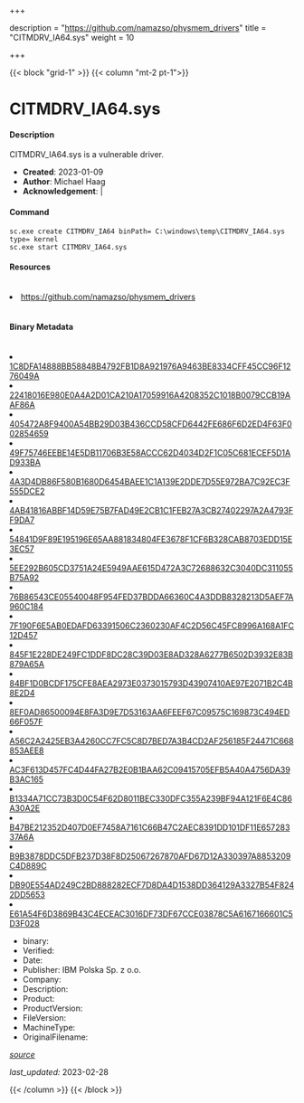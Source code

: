+++

description = "https://github.com/namazso/physmem_drivers"
title = "CITMDRV_IA64.sys"
weight = 10

+++


{{< block "grid-1" >}}
{{< column "mt-2 pt-1">}}


# CITMDRV_IA64.sys

#### Description

CITMDRV_IA64.sys is a vulnerable driver.

- **Created**: 2023-01-09
- **Author**: Michael Haag
- **Acknowledgement**:  | [](https://twitter.com/)

#### Command

```
sc.exe create CITMDRV_IA64 binPath= C:\windows\temp\CITMDRV_IA64.sys type= kernel
sc.exe start CITMDRV_IA64.sys
```

#### Resources
<br>


<li><a href=" https://github.com/namazso/physmem_drivers"> https://github.com/namazso/physmem_drivers</a></li>


<br>


#### Binary Metadata
<br>



<li><a href="https://www.virustotal.com/gui/file/1C8DFA14888BB58848B4792FB1D8A921976A9463BE8334CFF45CC96F1276049A">1C8DFA14888BB58848B4792FB1D8A921976A9463BE8334CFF45CC96F1276049A</a></li>

<li><a href="https://www.virustotal.com/gui/file/22418016E980E0A4A2D01CA210A17059916A4208352C1018B0079CCB19AAF86A">22418016E980E0A4A2D01CA210A17059916A4208352C1018B0079CCB19AAF86A</a></li>

<li><a href="https://www.virustotal.com/gui/file/405472A8F9400A54BB29D03B436CCD58CFD6442FE686F6D2ED4F63F002854659">405472A8F9400A54BB29D03B436CCD58CFD6442FE686F6D2ED4F63F002854659</a></li>

<li><a href="https://www.virustotal.com/gui/file/49F75746EEBE14E5DB11706B3E58ACCC62D4034D2F1C05C681ECEF5D1AD933BA">49F75746EEBE14E5DB11706B3E58ACCC62D4034D2F1C05C681ECEF5D1AD933BA</a></li>

<li><a href="https://www.virustotal.com/gui/file/4A3D4DB86F580B1680D6454BAEE1C1A139E2DDE7D55E972BA7C92EC3F555DCE2">4A3D4DB86F580B1680D6454BAEE1C1A139E2DDE7D55E972BA7C92EC3F555DCE2</a></li>

<li><a href="https://www.virustotal.com/gui/file/4AB41816ABBF14D59E75B7FAD49E2CB1C1FEB27A3CB27402297A2A4793FF9DA7">4AB41816ABBF14D59E75B7FAD49E2CB1C1FEB27A3CB27402297A2A4793FF9DA7</a></li>

<li><a href="https://www.virustotal.com/gui/file/54841D9F89E195196E65AA881834804FE3678F1CF6B328CAB8703EDD15E3EC57">54841D9F89E195196E65AA881834804FE3678F1CF6B328CAB8703EDD15E3EC57</a></li>

<li><a href="https://www.virustotal.com/gui/file/5EE292B605CD3751A24E5949AAE615D472A3C72688632C3040DC311055B75A92">5EE292B605CD3751A24E5949AAE615D472A3C72688632C3040DC311055B75A92</a></li>

<li><a href="https://www.virustotal.com/gui/file/76B86543CE05540048F954FED37BDDA66360C4A3DDB8328213D5AEF7A960C184">76B86543CE05540048F954FED37BDDA66360C4A3DDB8328213D5AEF7A960C184</a></li>

<li><a href="https://www.virustotal.com/gui/file/7F190F6E5AB0EDAFD63391506C2360230AF4C2D56C45FC8996A168A1FC12D457">7F190F6E5AB0EDAFD63391506C2360230AF4C2D56C45FC8996A168A1FC12D457</a></li>

<li><a href="https://www.virustotal.com/gui/file/845F1E228DE249FC1DDF8DC28C39D03E8AD328A6277B6502D3932E83B879A65A">845F1E228DE249FC1DDF8DC28C39D03E8AD328A6277B6502D3932E83B879A65A</a></li>

<li><a href="https://www.virustotal.com/gui/file/84BF1D0BCDF175CFE8AEA2973E0373015793D43907410AE97E2071B2C4B8E2D4">84BF1D0BCDF175CFE8AEA2973E0373015793D43907410AE97E2071B2C4B8E2D4</a></li>

<li><a href="https://www.virustotal.com/gui/file/8EF0AD86500094E8FA3D9E7D53163AA6FEEF67C09575C169873C494ED66F057F">8EF0AD86500094E8FA3D9E7D53163AA6FEEF67C09575C169873C494ED66F057F</a></li>

<li><a href="https://www.virustotal.com/gui/file/A56C2A2425EB3A4260CC7FC5C8D7BED7A3B4CD2AF256185F24471C668853AEE8">A56C2A2425EB3A4260CC7FC5C8D7BED7A3B4CD2AF256185F24471C668853AEE8</a></li>

<li><a href="https://www.virustotal.com/gui/file/AC3F613D457FC4D44FA27B2E0B1BAA62C09415705EFB5A40A4756DA39B3AC165">AC3F613D457FC4D44FA27B2E0B1BAA62C09415705EFB5A40A4756DA39B3AC165</a></li>

<li><a href="https://www.virustotal.com/gui/file/B1334A71CC73B3D0C54F62D8011BEC330DFC355A239BF94A121F6E4C86A30A2E">B1334A71CC73B3D0C54F62D8011BEC330DFC355A239BF94A121F6E4C86A30A2E</a></li>

<li><a href="https://www.virustotal.com/gui/file/B47BE212352D407D0EF7458A7161C66B47C2AEC8391DD101DF11E65728337A6A">B47BE212352D407D0EF7458A7161C66B47C2AEC8391DD101DF11E65728337A6A</a></li>

<li><a href="https://www.virustotal.com/gui/file/B9B3878DDC5DFB237D38F8D25067267870AFD67D12A330397A8853209C4D889C">B9B3878DDC5DFB237D38F8D25067267870AFD67D12A330397A8853209C4D889C</a></li>

<li><a href="https://www.virustotal.com/gui/file/DB90E554AD249C2BD888282ECF7D8DA4D1538DD364129A3327B54F8242DD5653">DB90E554AD249C2BD888282ECF7D8DA4D1538DD364129A3327B54F8242DD5653</a></li>

<li><a href="https://www.virustotal.com/gui/file/E61A54F6D3869B43C4ECEAC3016DF73DF67CCE03878C5A6167166601C5D3F028">E61A54F6D3869B43C4ECEAC3016DF73DF67CCE03878C5A6167166601C5D3F028</a></li>



- binary: 
- Verified: 
- Date: 
- Publisher: IBM Polska Sp. z o.o.
- Company: 
- Description: 
- Product: 
- ProductVersion: 
- FileVersion: 
- MachineType: 
- OriginalFilename: 

[*source*](https://github.com/magicsword-io/LOLDrivers/tree/main/yaml/citmdrv_ia64.sys.yml)

*last_updated:* 2023-02-28


{{< /column >}}
{{< /block >}}
